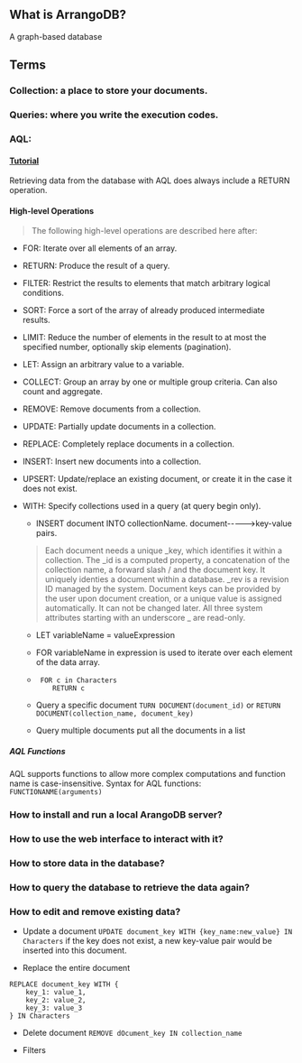 ## What is ArrangoDB?
A graph-based database


## Terms
### Collection:  a place to store your documents.
### Queries: where you write the execution codes. 
### AQL: 
#### [Tutorial](https://www.arangodb.com/docs/stable/aql/tutorial-filter.html)
Retrieving data from the database with AQL does always include a RETURN operation.

#### High-level Operations

>The following high-level operations are described here after:
- FOR: Iterate over all elements of an array.
- RETURN: Produce the result of a query.
- FILTER: Restrict the results to elements that match arbitrary logical conditions.
- SORT: Force a sort of the array of already produced intermediate results.
- LIMIT: Reduce the number of elements in the result to at most the specified number, optionally skip elements (pagination).
- LET: Assign an arbitrary value to a variable.
- COLLECT: Group an array by one or multiple group criteria. Can also count and aggregate.
- REMOVE: Remove documents from a collection.
- UPDATE: Partially update documents in a collection.
- REPLACE: Completely replace documents in a collection.
- INSERT: Insert new documents into a collection.
- UPSERT: Update/replace an existing document, or create it in the case it does not exist.
- WITH: Specify collections used in a query (at query begin only).
  
  * INSERT document INTO collectionName. document----->key-value pairs.
  
   > Each document needs a unique _key, which identifies it within a collection. 
   >The _id is a computed property, a concatenation of the collection name, a forward slash / and the document key. 
   >It uniquely identies a document within a database. _rev is a revision ID managed by the system.
   >Document keys can be provided by the user upon document creation, or a unique value is assigned automatically. 
   >It can not be changed later. All three system attributes starting with an underscore _ are read-only.
   
  * LET variableName = valueExpression
  * FOR variableName in expression is used to iterate over each element of the data array.
  * ```
     FOR c in Characters
        RETURN c
    ```
  * Query a specific document
    ``` TURN DOCUMENT(document_id) ```
     or
     ``` RETURN DOCUMENT(collection_name, document_key) ```
     
   * Query multiple documents
      put all the documents in a list
##### AQL Functions
AQL supports functions to allow more complex computations and function name is case-insensitive. 
Syntax for AQL functions:
```FUNCTIONANME(arguments)```

### How to install and run a local ArangoDB server?

### How to use the web interface to interact with it?

### How to store data in the database?

### How to query the database to retrieve the data again?

### How to edit and remove existing data?



      
   * Update a document
    ``` UPDATE document_key WITH {key_name:new_value} IN Characters ```
    if the key does not exist, a new key-value pair would be inserted into this document.
    
   * Replace the entire document
   
   ``` 
   REPLACE document_key WITH {
       key_1: value_1,
       key_2: value_2,
       key_3: value_3
   } IN Characters 
   ```
   
   * Delete document
   ``` REMOVE dOcument_key IN collection_name ```
   
   * Filters
   
     
  
